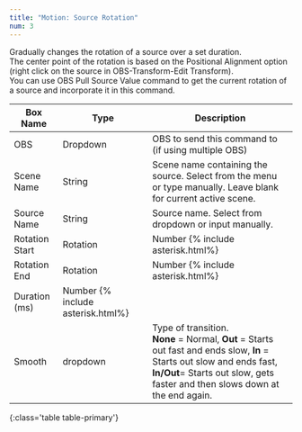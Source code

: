 ```yaml
---
title: "Motion: Source Rotation"
num: 3
---
```

Gradually changes the rotation of a source over a set duration.\
The center point of the rotation is based on the Positional Alignment option (right click on the source in OBS-Transform-Edit Transform).\
You can use OBS Pull Source Value command to get the current rotation of a source and incorporate it in this command.

| Box Name | Type | Description | 
|-------|--------|--------
|OBS|Dropdown|OBS to send this command to (if using multiple OBS)|
|Scene Name |	String	|Scene name containing the source. Select from the menu or type manually. Leave blank for current active scene.
|Source Name|	String|	Source name. Select from dropdown or input manually.
| Rotation Start | Rotation |	Number {% include asterisk.html%}|	Starting Rotation. 0-360
| Rotation End| Rotation |	Number {% include asterisk.html%}|	Final Rotation. 0-360
|Duration (ms) |	Number {% include asterisk.html%}|	|Duration of the transition in milliseconds
|Smooth|	dropdown |	Type of transition.<br/> **None** = Normal, **Out** = Starts out fast and ends slow, **In** = Starts out slow and ends fast,  <br/> **In/Out**= Starts out slow, gets faster and then slows down at the end again.
{:class='table table-primary'}









